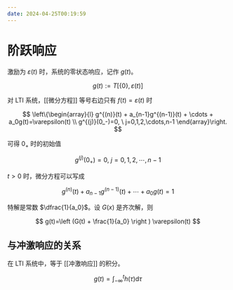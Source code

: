 ```yaml
---
date: 2024-04-25T00:19:59
---
```


# 阶跃响应

激励为 $\varepsilon(t)$ 时，系统的零状态响应，记作 $g(t)$。

$$
g(t) := T[\{0\}, \varepsilon(t)]
$$

对 LTI 系统，[[微分方程]] 等号右边只有 $f(t)=\varepsilon(t)$ 时

$$
\left\{\begin{array}{l}
  g^{(n)}(t) + a_{n-1}g^{(n-1)}(t) + \cdots + a_0g(t)=\varepsilon(t) \\
  g^{(j)}(0_-)=0, \  j=0,1,2,\cdots,n-1
\end{array}\right.
$$

可得 $0_+$ 时的初始值

$$
g^{(j)}(0_+)=0, \  j=0,1,2,\cdots,n-1
$$

$t>0$ 时，微分方程可以写成

$$
g^{(n)}(t) + a_{n-1}g^{(n-1)}(t) + \cdots + a_0g(t)=1
$$

特解是常数 $\dfrac{1}{a_0}$。设 $G(x)$ 是齐次解，则

$$
g(t)=\left (G(t) + \frac{1}{a_0} \right ) \varepsilon(t)
$$

## 与冲激响应的关系

在 LTI 系统中，等于 [[冲激响应]] 的积分。

$$
g(t)=\int_{-\infty}^{t}h(\tau)\mathrm{d}\tau
$$
